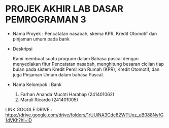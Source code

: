 # PROJEK AKHIR LAB DASAR PEMROGRAMAN 3

* Nama Proyek : Pencatatan nasabah, skema KPR, Kredit Otomotif dan pinjaman umum pada bank
  
* Deskripsi
  
  Kami membuat suatu program dalam Bahasa pascal dengan menyediakan fitur Pencatatan nasabah, menghitung besaran cicilan tiap bulan pada sistem Kredit Pemilikan Rumah (KPR),
  Kredit Otomotif, dan juga Pinjaman Umum dalam bahasa Pascal.
  
* Nama Kelompok : Bank
  1. Farhan Ananda Muchti Harahap (241401062)
  2. Maruli Ricardo (241401005)

     
LINK GOOGLE DRIVE : https://drive.google.com/drive/folders/1rUUiNA3Cdc82WTUoz_uB088NyfG1dVKh?hl=ID
